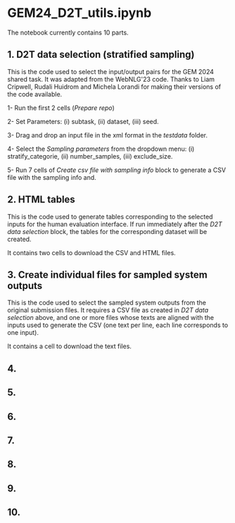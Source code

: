 # GEM24_D2T_utils.ipynb

The notebook currently contains 10 parts.

## 1. D2T data selection (stratified sampling)

This is the code used to select the input/output pairs for the GEM 2024 shared task. It was adapted from the WebNLG'23 code. Thanks to Liam Cripwell, Rudali Huidrom and Michela Lorandi for making their versions of the code available.

1- Run the first 2 cells (*Prepare repo*)

2- Set Parameters: (i) subtask, (ii) dataset, (iii) seed.

3- Drag and drop an input file in the xml format in the *testdata* folder.

4- Select the *Sampling parameters* from the dropdown menu: (i) stratify_categorie, (ii) number_samples, (iii) exclude_size.

5- Run 7 cells of *Create csv file with sampling info* block to generate a CSV file with the sampling info and.

## 2. HTML tables

This is the code used to generate tables corresponding to the selected inputs for the human evaluation interface. If run immediately after the *D2T data selection* block, the tables for the corresponding dataset will be created.

It contains two cells to download the CSV and HTML files.

## 3. Create individual files for sampled system outputs

This is the code used to select the sampled system outputs from the original submission files. It requires a CSV file as created in *D2T data selection* above, and one or more files whose texts are aligned with the inputs used to generate the CSV (one text per line, each line corresponds to one input).

It contains a cell to download the text files.


## 4.


## 5.


## 6.


## 7.


## 8.


## 9.


## 10.


